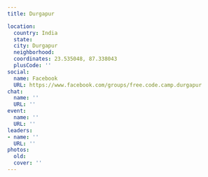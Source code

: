 ```yaml
---
title: Durgapur

location:
  country: India
  state: 
  city: Durgapur
  neighborhood: 
  coordinates: 23.535048, 87.338043
  plusCode: ''
social:
  name: Facebook
  URL: https://www.facebook.com/groups/free.code.camp.durgapur
chat:
  name: ''
  URL: ''
event:
  name: ''
  URL: ''
leaders:
- name: ''
  URL: ''
photos:
  old: 
  cover: ''
---
```

